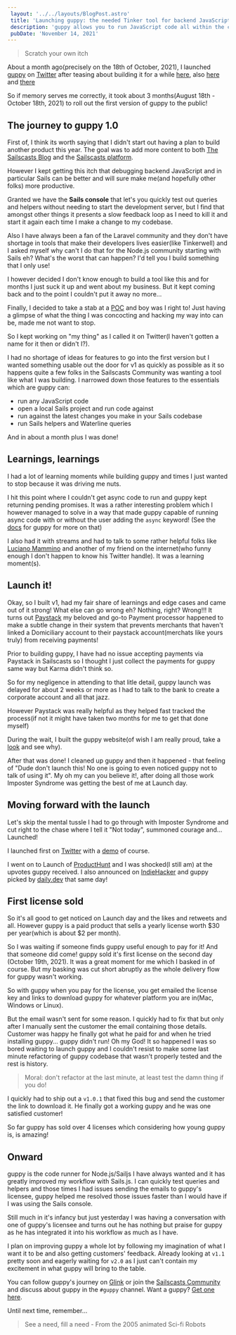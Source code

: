 ```yaml
---
 layout: '../../layouts/BlogPost.astro'
 title: 'Launching guppy: the needed Tinker tool for backend JavaScript'
 description: 'guppy allows you to run JavaScript code all within the context of a Sails application.'
 pubDate: 'November 14, 2021'
---
```


> Scratch your own itch

<!-- <img src="/images/covers/guppy-card.png" width="350"> -->

About a month ago(precisely on the 18th of October, 2021), I launched [guppy](https://guppy.sailscasts.com) on [Twitter](https://twitter.com/Dominus_Kelvin/status/1450221793344696324?s=20) after teasing about building it for a while [here](https://twitter.com/Dominus_Kelvin/status/1428057558145814530?s=20), also [here](https://twitter.com/Dominus_Kelvin/status/1431479983923515392?s=20) and [there](https://twitter.com/Dominus_Kelvin/status/1432152058250121220?s=20)

So if memory serves me correctly, it took about 3 months(August 18th - October 18th, 2021) to roll out the first version of guppy to the public!

## The journey to guppy 1.0

First of, I think its worth saying that I didn't start out having a plan to build another product this year. The goal was to add more content to both [The Sailscasts Blog](https://blog.sailscasts.com) and the [Sailscasts platform](https://sailscasts.com).

However I kept getting this itch that debugging backend JavaScript and in particular Sails can be better and will sure make me(and hopefully other folks) more productive.

Granted we have the **Sails console** that let's you quickly test out queries and helpers without needing to start the development server, but I find that amongst other things it presents a slow feedback loop as I need to kill it and start it again each time I make a change to my codebase.

Also I have always been a fan of the Laravel community and they don't have shortage in tools that make their developers lives easier(like Tinkerwell) and I asked myself why can't I do that for the Node.js community starting with Sails eh? What's the worst that can happen? I'd tell you I build something that I only use!

I however decided I don't know enough to build a tool like this and for months I just suck it up and went about my business. But it kept coming back and to the point I couldn't put it away no more...

Finally, I decided to take a stab at a [POC](https://twitter.com/Dominus_Kelvin/status/1428057558145814530?s=20) and boy was I right to! Just having a glimpse of what the thing I was concocting and hacking my way into can be, made me not want to stop.

So I kept working on "my thing" as I called it on Twitter(I haven't gotten a name for it then or didn't I?).

I had no shortage of ideas for features to go into the first version but I wanted something usable out the door for v1 as quickly as possible as it so happens quite a few folks in the Sailscasts Community was wanting a tool like what I was building. I narrowed down those features to the essentials which are guppy can:

- run any JavaScript code
- open a local Sails project and run code against
- run against the latest changes you make in your Sails codebase
- run Sails helpers and Waterline queries

And in about a month plus I was done!

## Learnings, learnings

I had a lot of learning moments while building guppy and times I just wanted to stop because it was driving me nuts.

I hit this point where I couldn't get async code to run and guppy kept returning pending promises. It was a rather interesting problem which I however managed to solve in a way that made guppy capable of running async code with or without the user adding the `async` keyword! (See the [docs](https://guppy-docs.sailscasts.com) for guppy for more on that)

I also had it with streams and had to talk to some rather helpful folks like [Luciano Mammino](https://twitter.com/loige) and another of my friend on the internet(who funny enough I don't happen to know his Twitter handle). It was a learning moment(s).

## Launch it!

Okay, so I built v1, had my fair share of learnings and edge cases and came out of it strong! What else can go wrong eh? Nothing, right? Wrong!!! It turns out [Paystack](https://paystack.com) my beloved and go-to Payment processor happened to make a subtle change in their system that prevents merchants that haven't linked a Domiciliary account to their paystack account(merchats like yours truly) from receiving payments!

Prior to building guppy, I have had no issue accepting payments via Paystack in Sailscasts so I thought I just collect the payments for guppy same way but Karma didn't think so.

So for my negligence in attending to that litle detail, guppy launch was delayed for about 2 weeks or more as I had to talk to the bank to create a corporate account and all that jazz.

However Paystack was really helpful as they helped fast tracked the process(if not it might have taken two months for me to get that done myself)

During the wait, I built the guppy website(of wish I am really proud, take a [look](https://guppy.sailscasts.com) and see why).

After that was done! I cleaned up guppy and then it happened - that feeling of "Dude don't launch this! No one is going to even noticed guppy not to talk of using it". My oh my can you believe it!, after doing all those work Imposter Syndrome was getting the best of me at Launch day.

## Moving forward with the launch

Let's skip the mental tussle I had to go through with Imposter Syndrome and cut right to the chase where I tell it "Not today", summoned courage and... Launched!

I launched first on [Twitter](https://twitter.com/Dominus_Kelvin/status/1450221793344696324?s=20) with a [demo](https://www.youtube.com/watch?v=9eCNERqwH1c) of course.

I went on to Launch of [ProductHunt](https://www.producthunt.com/posts/guppy-2) and I was shocked(I still am) at the upvotes guppy received. I also announced on [IndieHacker](https://www.indiehackers.com/product/guppy) and guppy picked by [daily.dev](https://app.daily.dev/posts/wQw-x8mT7) that same day!

## First license sold

So it's all good to get noticed on Launch day and the likes and retweets and all. However guppy is a paid product that sells a yearly license worth $30 per year(which is about $2 per month).

So I was waiting if someone finds guppy useful enough to pay for it! And that someone did come! guppy sold it's first license on the second day (October 19th, 2021). It was a great moment for me which I basked in of course. But my basking was cut short abruptly as the whole delivery flow for guppy wasn't working.

So with guppy when you pay for the license, you get emailed the license key and links to download guppy for whatever platform you are in(Mac, Windows or Linux).

But the email wasn't sent for some reason. I quickly had to fix that but only after I manually sent the customer the email containing those details. Customer was happy he finally got what he paid for and when he tried installing guppy... guppy didn't run! Oh my God! It so happened I was so bored waiting to launch guppy and I couldn't resist to make some last minute refactoring of guppy codebase that wasn't properly tested and the rest is history.

> Moral: don't refactor at the last minute, at least test the damn thing if you do!

I quickly had to ship out a `v1.0.1` that fixed this bug and send the customer the link to download it. He finally got a working guppy and he was one satisfied customer!

So far guppy has sold over 4 licenses which considering how young guppy is, is amazing!

## Onward

guppy is the code runner for Node.js/Sailjs I have always wanted and it has greatly improved my workflow with Sails.js. I can quickly test queries and helpers and those times I had issues sending the emails to guppy's licensee, guppy helped me resolved those issues faster than I would have if I was using the Sails console.

Still much in it's infancy but just yesterday I was having a conversation with one of guppy's licensee and turns out he has nothing but praise for guppy as he has integrated it into his workflow as much as I have.

I plan on improving guppy a whole lot by following my imagination of what I want it to be and also getting customers' feedback. Already looking at `v1.1` pretty soon and eagerly waiting for `v2.0` as I just can't contain my excitement in what guppy will bring to the table.

You can follow guppy's journey on [Glink](https://glink.so/kelvin/guppy) or join the [Sailscasts Community](https://discord.com/invite/gbJZuNm) and discuss about guppy in the `#guppy` channel. Want a guppy? [Get one here](https://www.guppy.sailscasts.com/#buy).

Until next time, remember...

> See a need, fill a need - From the 2005 animated Sci-fi Robots
